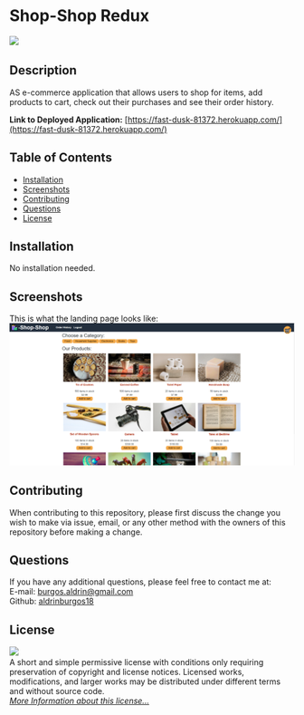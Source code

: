 # Shop-Shop Redux

![](https://img.shields.io/badge/License-MIT-yellow.svg)

## Description

AS e-commerce application that allows users to shop for items, add products to cart, check out their purchases and see their order history.

**Link to Deployed Application:** [https://fast-dusk-81372.herokuapp.com/](https://fast-dusk-81372.herokuapp.com/)

## Table of Contents

- [Installation](#installation)
- [Screenshots](#screenshots)
- [Contributing](#contributing)
- [Questions](#questions)
- [License](#license)

## Installation

No installation needed.

## Screenshots

This is what the landing page looks like:
![Landing Page](/assets/img/screenshot1.png)

## Contributing

When contributing to this repository, please first discuss the change you wish to make via issue, email, or any other method with the owners of this repository before making a change.

## Questions

If you have any additional questions, please feel free to contact me at:  
E-mail: burgos.aldrin@gmail.com  
Github: [aldrinburgos18](https://github.com/aldrinburgos18)

## License

![](https://img.shields.io/badge/License-MIT-yellow.svg)  
A short and simple permissive license with conditions only requiring preservation of copyright and license notices. Licensed works, modifications, and larger works may be distributed under different terms and without source code.  
_[More Information about this license...](https://opensource.org/licenses/MIT)_
